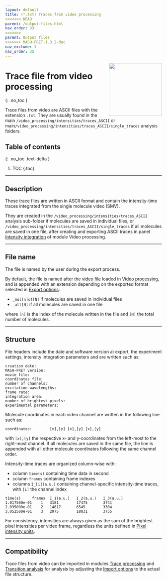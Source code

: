 ```yaml
---
layout: default
title: (*.txt) Traces from video processing
<<<<<<< HEAD
parent: /output-files.html
nav_order: 33
=======
parent: Output files
>>>>>>> MASH-FRET-1.3.2-doc
nav_exclude: 1
nav_order: 35
---
```


<img src="../assets/images/logos/logo-output-files_400px.png" width="170" style="float:right; margin-left: 15px;"/>

# Trace file from video processing
{: .no_toc }

Trace files from video are ASCII files with the extension `.txt`. They are usually found in the main `/video_processing/intensities/traces_ASCII` or main`/video_processing/intensities/traces_ASCII/single_traces` analysis folders.

## Table of contents
{: .no_toc .text-delta }

1. TOC
{:toc}


---

## Description

These trace files are written in ASCII format and contain the intensity-time traces integrated from the single molecule video (SMV).

They are created in the `/video_processing/intensities/traces_ASCII` analysis sub-folder if molecules are saved in individual files, or `/video_processing/intensities/traces_ASCII/single_traces` if all molecules are saved in one file, after creating and exporting ASCII traces in panel 
[Intensity integration](../video-processing/panels/panel-intensity-integration.html#create-and-export-intensity-time-traces) of module Video processing.


---

## File name

The file is named by the user during the export process.

By default, the file is named after the <u>video file</u> loaded in 
[Video processing](../video-processing.html), and is appended with an extension depending on the exported format selected in 
[Export options](../video-processing/functionalities/set-export-options.html):
* `_mol[n]of[N]` if molecules are saved in individual files
* `_all[N]` if all molecules are saved in one file

where `[n]` is the index of the molecule written in the file and `[N]` the total number of molecules.


---

## Structure

File headers include the date and software version at export, the experiment settings, intensity integration parameters and are written such as:

```
creation date:
MASH-FRET version:
movie file:
coordinates file:
number of channels:
excitation wavelengths:
frame rate:
integration area:
number of brightest pixels:
experimental parameters: 
```

Molecule coordinates in each video channel are written in the following line such as:

```
coordinates:		[x],[y]	[x],[y]	[x],[y]
```

with `[x],[y]` the respective x- and y-coordinates from the left-most to the right-most channel.
If all molecules are saved in the same file, the line is appended with all other molecule coordinates following the same channel order.

Intensity-time traces are organized column-wise with:
* column `time(s)` containing time data in second
* column `frames` containing frame indexes
* columns `I_[i](a.u.)` containing channel-specific intensity-time traces, with `[i]` the channel index

```
time(s)		frames	I_1(a.u.)	I_2(a.u.)	I_3(a.u.)
1.017500e-01	1	3181		17475		3741
2.035000e-01	2	14617		6545		3304
3.052500e-01	3	2975		18031		3755
```

For consistency, intensities are always given as the sum of the brightest pixel intensities per video frame, regardless the units defined in
[Pixel intensity units](../video-processing/panels/panel-plot.html#pixel-intensity-units).


---

## Compatibility

Trace files from video can be imported in modules 
[Trace processing](../trace-processing/workflow.html#import-single-molecule-data) and 
[Transition analysis](../transition-analysis/workflow.html#import-single-molecule-data) for analysis by adjusting the 
[Import options](../trace-processing/functionalities/set-import-options.html) to the actual file structure.
